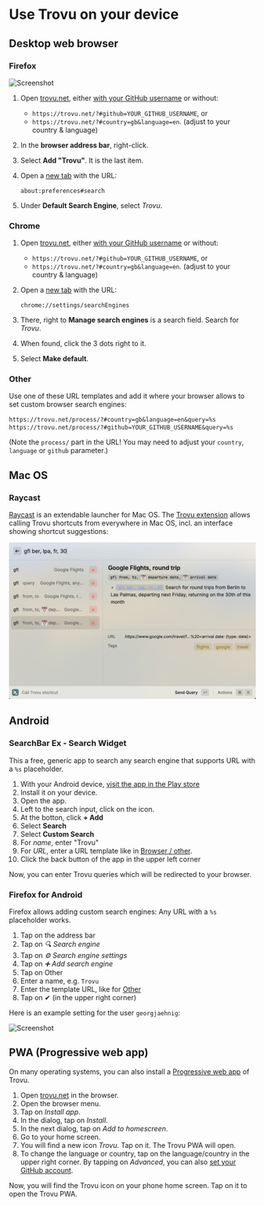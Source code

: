 # Use Trovu on your device

## Desktop web browser

### Firefox

![Screenshot](img/firefox.png)

1.  Open [trovu.net](https://trovu.net/), either [with your GitHub username](advanced.md) or without:
    -   `https://trovu.net/?#github=YOUR_GITHUB_USERNAME`, or
    -   `https://trovu.net/?#country=gb&language=en`. (adjust to your country & language)
1.  In the **browser address bar**, right-click.
1.  Select **Add "Trovu"**. It is the last item.
1.  Open a [new tab](about:blank) with the URL:

        about:preferences#search

1.  Under **Default Search Engine**, select _Trovu_.

### Chrome

1.  Open [trovu.net](https://trovu.net/), either [with your GitHub username](advanced.md) or without:
    -   `https://trovu.net/?#github=YOUR_GITHUB_USERNAME`, or
    -   `https://trovu.net/?#country=gb&language=en`. (adjust to your country & language)
1.  Open a [new tab](about:blank) with the URL:

        chrome://settings/searchEngines

1.  There, right to **Manage search engines** is a search field. Search for _Trovu_.
1.  When found, click the 3 dots right to it.
1.  Select **Make default**.

### Other

Use one of these URL templates and add it where your browser allows to set custom browser search engines:

    https://trovu.net/process/?#country=gb&language=en&query=%s
    https://trovu.net/process/?#github=YOUR_GITHUB_USERNAME&query=%s

(Note the `process/` part in the URL! You may need to adjust your `country`, `language` or `github` parameter.)

## Mac OS

### Raycast

[Raycast](https://www.raycast.com/) is an extendable launcher for Mac OS. The [Trovu extension](https://www.raycast.com/jorges/trovu) allows calling Trovu shortcuts from everywhere in Mac OS, incl. an interface showing shortcut suggestions:

![Screenshot](img/raycast.jpg)

## Android

### SearchBar Ex - Search Widget

This a free, generic app to search any search engine that supports URL with a `%s` placeholder.

1. With your Android device, [visit the app in the Play store](https://play.google.com/store/apps/details?id=com.devhomc.search)
1. Install it on your device.
1. Open the app.
1. Left to the search input, click on the icon.
1. At the botton, click **+ Add**
1. Select **Search**
1. Select **Custom Search**
1. For _name_, enter "Trovu"
1. For _URL_, enter a URL template like in [Browser / other](#other).
1. Click the back button of the app in the upper left corner

Now, you can enter Trovu queries which will be redirected to your browser.

### Firefox for Android

Firefox allows adding custom search engines: Any URL with a `%s` placeholder works.

1. Tap on the address bar
1. Tap on _🔍 Search engine_
1. Tap on _⚙️ Search engine settings_
1. Tap on _➕ Add search engine_
1. Tap on Other
1. Enter a name, e.g. `Trovu`
1. Enter the template URL, like for [Other](#other)
1. Tap on ✔ (in the upper right corner)

Here is an example setting for the user `georgjaehnig`:

![Screenshot](img/chrome.png)

## PWA (Progressive web app)

On many operating systems, you can also install a [Progressive web app](https://en.wikipedia.org/wiki/Progressive_web_app) of Trovu.

1. Open [trovu.net](https://trovu.net/) in the browser.
1. Open the browser menu.
1. Tap on _Install app_.
1. In the dialog, tap on _Install_.
1. In the next dialog, tap on _Add to homescreen_.
1. Go to your home screen.
1. You will find a new icon _Trovu_. Tap on it. The Trovu PWA will open.
1. To change the language or country, tap on the language/country in the upper right corner. By tapping on _Advanced_, you can also [set your GitHub account](advanced.md).

Now, you will find the Trovu icon on your phone home screen. Tap on it to open the Trovu PWA.
